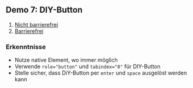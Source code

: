 ## Demo 7: DIY-Button

1. [Nicht barrierefrei](https://cas-fe.github.io/Accessibility/demos/aria/button-inaccessible.html)
2. [Barrierefrei](https://cas-fe.github.io/Accessibility/demos/aria/button-accessible.html)

<div class="fragment">

### Erkenntnisse

- Nutze native Element, wo immer möglich
- Verwende `role="button"` und `tabindex="0"` für DIY-Button
- Stelle sicher, dass DiY-Button per `enter` und `space` ausgelöst werden kann

</div>
